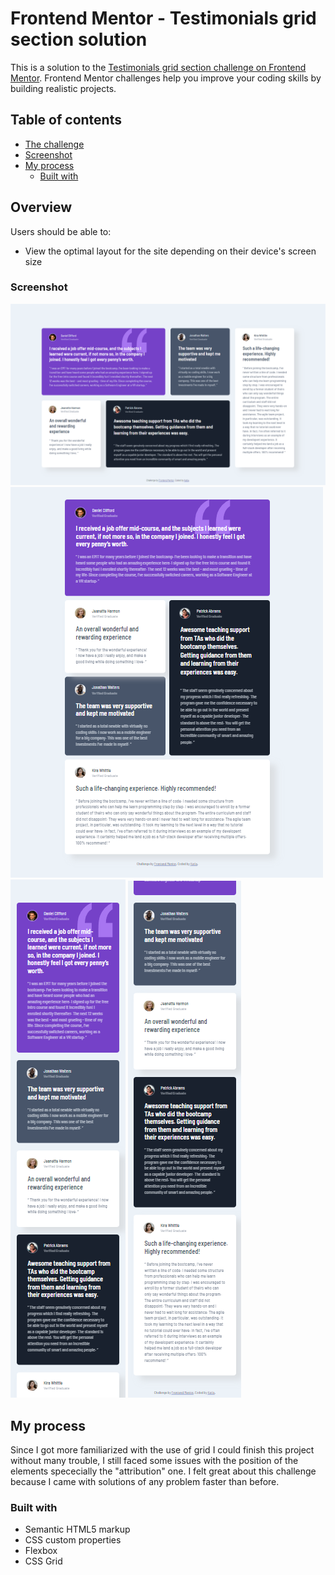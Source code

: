 # Frontend Mentor - Testimonials grid section solution

This is a solution to the [Testimonials grid section challenge on Frontend Mentor](https://www.frontendmentor.io/challenges/testimonials-grid-section-Nnw6J7Un7). Frontend Mentor challenges help you improve your coding skills by building realistic projects. 

## Table of contents

  - [The challenge](#the-challenge)
  - [Screenshot](#screenshot)
- [My process](#my-process)
  - [Built with](#built-with)
  
## Overview

Users should be able to:

- View the optimal layout for the site depending on their device's screen size

### Screenshot

![Desktop](desktop.PNG)
![Tablet](tablet.PNG)
![Mobile1](mobile1.PNG)
![Mobile2](mobile2.PNG)

## My process

Since I got more familiarized with the use of grid I could finish this project without many trouble, I still faced some issues with the position of the elements spececially the "attribution" one.
I felt great about this challenge because I came with solutions of any problem faster than before.

### Built with

- Semantic HTML5 markup
- CSS custom properties
- Flexbox
- CSS Grid
